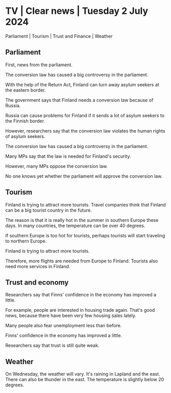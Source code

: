 # TV \| Clear news \| Tuesday 2 July 2024

Parliament \| Tourism \| Trust and Finance \| Weather

## Parliament

First, news from the parliament.

The conversion law has caused a big controversy in the parliament.

With the help of the Return Act, Finland can turn away asylum seekers at the eastern border.

The government says that Finland needs a conversion law because of Russia.

Russia can cause problems for Finland if it sends a lot of asylum seekers to the Finnish border.

However, researchers say that the conversion law violates the human rights of asylum seekers.

The conversion law has caused a big controversy in the parliament.

Many MPs say that the law is needed for Finland's security.

However, many MPs oppose the conversion law.

No one knows yet whether the parliament will approve the conversion law.

## Tourism

Finland is trying to attract more tourists. Travel companies think that Finland can be a big tourist country in the future.

The reason is that it is really hot in the summer in southern Europe these days. In many countries, the temperature can be over 40 degrees.

If southern Europe is too hot for tourists, perhaps tourists will start traveling to northern Europe.

Finland is trying to attract more tourists.

Therefore, more flights are needed from Europe to Finland. Tourists also need more services in Finland.

## Trust and economy

Researchers say that Finns' confidence in the economy has improved a little.

For example, people are interested in housing trade again. That's good news, because there have been very few housing sales lately.

Many people also fear unemployment less than before.

Finns' confidence in the economy has improved a little.

Researchers say that trust is still quite weak.

## Weather

On Wednesday, the weather will vary. It's raining in Lapland and the east. There can also be thunder in the east. The temperature is slightly below 20 degrees.
